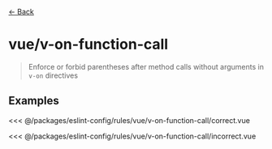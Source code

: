 [&#x2190; Back](./)
# vue/v-on-function-call <badge text="error" type="error" vertical="middle"/>

> Enforce or forbid parentheses after method calls without arguments in ```v-on``` directives

## Examples

<code-highlight>
 
<div slot="correct">

<<< @/packages/eslint-config/rules/vue/v-on-function-call/correct.vue

</div>

 
<div slot="incorrect">

<<< @/packages/eslint-config/rules/vue/v-on-function-call/incorrect.vue

</div>

 
</code-highlight>

